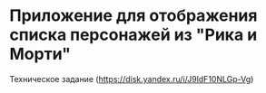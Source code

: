 # Приложение для отображения списка персонажей из "Рика и Морти"

Техническое задание (https://disk.yandex.ru/i/J9ldF10NLGp-Vg)
